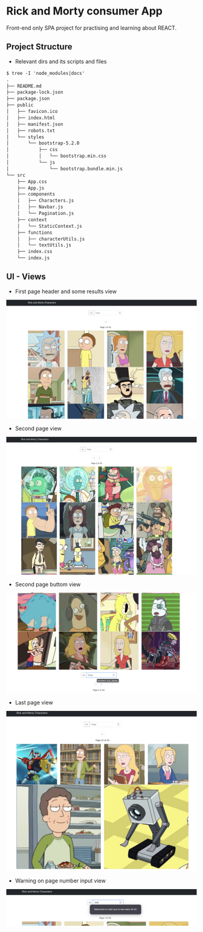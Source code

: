 # Rick and Morty consumer App

 Front-end only SPA project for practising and learning about REACT.

## Project Structure

- Relevant dirs and its scripts and files

```txt
$ tree -I 'node_modules|docs'
.
├── README.md
├── package-lock.json
├── package.json
├── public
│   ├── favicon.ico
│   ├── index.html
│   ├── manifest.json
│   ├── robots.txt
│   └── styles
│       └── bootstrap-5.2.0
│           ├── css
│           │   └── bootstrap.min.css
│           └── js
│               └── bootstrap.bundle.min.js
└── src
    ├── App.css
    ├── App.js
    ├── components
    │   ├── Characters.js
    │   ├── Navbar.js
    │   └── Pagination.js
    ├── context
    │   └── StaticContext.js
    ├── functions
    │   ├── characterUtils.js
    │   └── textUtils.js
    ├── index.css
    └── index.js

```

## UI - Views

- First page header and some results view

![First page](docs/header.png)

- Second page  view

![First page](docs/header-second-page.png)

- Second page buttom view

![First page](docs/buttom.png)

- Last page view

![First page](docs/last-page.png)

- Warning on page number input view

![First page](docs/warning-input.png)
